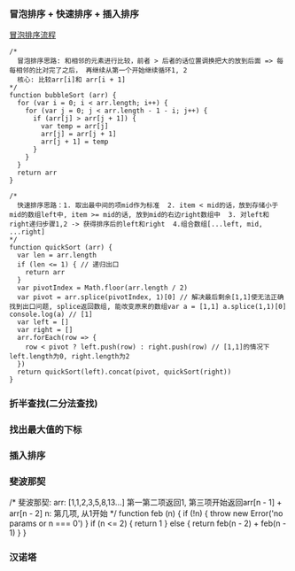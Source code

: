 ### 冒泡排序 + 快速排序 + 插入排序
[冒泡排序流程](./bubble.gif)
```
/*
  冒泡排序思路: 和相邻的元素进行比较，前者 > 后者的话位置调换把大的放到后面 => 每每相邻的比对完了之后， 再继续从第一个开始继续循环1, 2
  核心: 比较arr[i]和 arr[i + 1]
*/
function bubbleSort (arr) {
  for (var i = 0; i < arr.length; i++) {
    for (var j = 0; j < arr.length - 1 - i; j++) {
      if (arr[j] > arr[j + 1]) {
        var temp = arr[j]
        arr[j] = arr[j + 1]
        arr[j + 1] = temp
      }
    }
  }
  return arr
}

/*
  快速排序思路：1. 取出最中间的项mid作为标准  2. item < mid的话，放到存储小于mid的数组left中, item >= mid的话, 放到mid的右边right数组中  3. 对left和right递归步骤1,2 -> 获得排序后的left和right  4.组合数组[...left, mid, ...right]
*/
function quickSort (arr) {
  var len = arr.length
  if (len <= 1) { // 递归出口
    return arr
  }
  var pivotIndex = Math.floor(arr.length / 2)
  var pivot = arr.splice(pivotIndex, 1)[0] // 解决最后剩余[1,1]使无法正确找到出口问题, splice返回数组, 能改变原来的数组var a = [1,1] a.splice(1,1)[0]  console.log(a) // [1]
  var left = []
  var right = []
  arr.forEach(row => {
    row < pivot ? left.push(row) : right.push(row) // [1,1]的情况下left.length为0, right.length为2
  })
  return quickSort(left).concat(pivot, quickSort(right))
}
```

### 折半查找(二分法查找)



### 找出最大值的下标


### 插入排序


### 斐波那契
/*
  斐波那契: arr: [1,1,2,3,5,8,13...]
  第一第二项返回1, 第三项开始返回arr[n - 1] + arr[n - 2]
  n: 第几项, 从1开始
*/
function feb (n) {
  if (!n) {
    throw new Error('no params or n === 0')
  }
  if (n <= 2) {
    return 1
  } else {
    return feb(n - 2) + feb(n - 1)
  }
}

### 汉诺塔